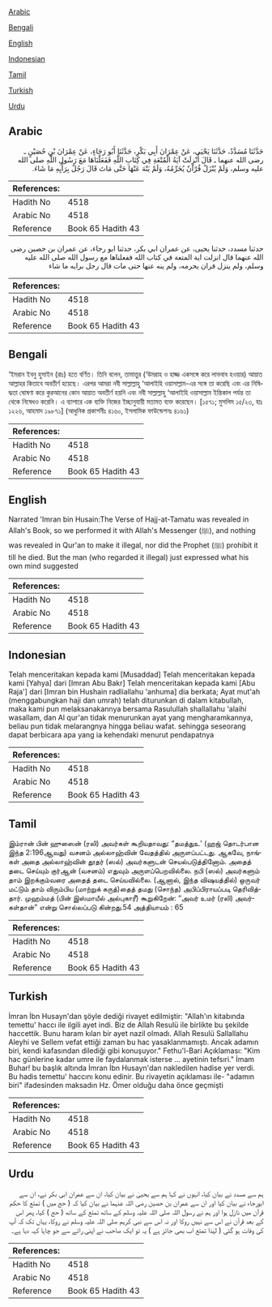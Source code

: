 [Arabic](#arabic)

[Bengali](#bengali)

[English](#english)

[Indonesian](#indonesian)

[Tamil](#tamil)

[Turkish](#turkish)

[Urdu](#urdu)

## Arabic


<div dir="rtl" lang="ar" style={{fontSize:'larger',backgroundColor:'#f8f9fa',padding:20}}>
حَدَّثَنَا مُسَدَّدٌ، حَدَّثَنَا يَحْيَى، عَنْ عِمْرَانَ أَبِي بَكْرٍ، حَدَّثَنَا أَبُو رَجَاءٍ، عَنْ عِمْرَانَ بْنِ حُصَيْنٍ ـ رضى الله عنهما ـ قَالَ أُنْزِلَتْ آيَةُ الْمُتْعَةِ فِي كِتَابِ اللَّهِ فَفَعَلْنَاهَا مَعَ رَسُولِ اللَّهِ صلى الله عليه وسلم، وَلَمْ يُنْزَلْ قُرْآنٌ يُحَرِّمُهُ، وَلَمْ يَنْهَ عَنْهَا حَتَّى مَاتَ قَالَ رَجُلٌ بِرَأْيِهِ مَا شَاءَ‏.‏
</div>
<div style={{backgroundColor:'#f8f9fa',padding:20, marginBottom: 10}}><table> <thead> <tr> <th>References:</th> <th></th> </tr> </thead> <tbody><tr><td>Hadith No</td><td>4518</td></tr><tr><td>Arabic No</td><td>4518</td></tr><tr><td>Reference</td><td>Book 65 Hadith 43</td></tr></tbody></table></div>


<div dir="rtl" lang="ar" style={{fontSize:'larger',backgroundColor:'#f8f9fa',padding:20}}>
حدثنا مسدد، حدثنا يحيى، عن عمران ابي بكر، حدثنا ابو رجاء، عن عمران بن حصين رضى الله عنهما قال انزلت اية المتعة في كتاب الله ففعلناها مع رسول الله صلى الله عليه وسلم، ولم ينزل قران يحرمه، ولم ينه عنها حتى مات قال رجل برايه ما شاء
</div>
<div style={{backgroundColor:'#f8f9fa',padding:20, marginBottom: 10}}><table> <thead> <tr> <th>References:</th> <th></th> </tr> </thead> <tbody><tr><td>Hadith No</td><td>4518</td></tr><tr><td>Arabic No</td><td>4518</td></tr><tr><td>Reference</td><td>Book 65 Hadith 43</td></tr></tbody></table></div>

## Bengali


<div dir="ltr" lang="bn" style={{fontSize:'larger',backgroundColor:'#f8f9fa',padding:20}}>
‘ইমরান ইবনু হুসাইন (রাঃ) হতে বর্ণিত। তিনি বলেন, তামাত্তুর (‘উমরাহ ও হাজ্জ একসঙ্গে করে লাভবাব হওয়ার) আয়াত আল্লাহর কিতাবে অবতীর্ণ হয়েছে। এরপর আমরা নবী সাল্লাল্লাহু ‘আলাইহি ওয়াসাল্লাম-এর সঙ্গে তা করেছি এবং এর নিষিদ্ধতা ঘোষণা করে কুরআনের কোন আয়াত অবতীর্ণ হয়নি এবং নবী সাল্লাল্লাহু ‘আলাইহি ওয়াসাল্লাম ইন্তিকাল পর্যন্ত তা থেকে নিষেধও করেনি। এ ব্যাপারে এক ব্যক্তি নিজের ইচ্ছানুযায়ী মতামত ব্যক্ত করেছেন। [১৫৭১; মুসলিম ১৫/২৩, হাঃ ১২২৬, আহমাদ ১৯৮৭১] (আধুনিক প্রকাশনীঃ ৪১৬০, ইসলামিক ফাউন্ডেশনঃ ৪১৬১)
</div>
<div style={{backgroundColor:'#f8f9fa',padding:20, marginBottom: 10}}><table> <thead> <tr> <th>References:</th> <th></th> </tr> </thead> <tbody><tr><td>Hadith No</td><td>4518</td></tr><tr><td>Arabic No</td><td>4518</td></tr><tr><td>Reference</td><td>Book 65 Hadith 43</td></tr></tbody></table></div>

## English


<div dir="ltr" lang="en" style={{fontSize:'larger',backgroundColor:'#f8f9fa',padding:20}}>
Narrated 'Imran bin Husain:The Verse of Hajj-at-Tamatu was revealed in Allah's Book, so we performed it with Allah's Messenger (ﷺ), and nothing was revealed in Qur'an to make it illegal, nor did the Prophet (ﷺ) prohibit it till he died. But the man (who regarded it illegal) just expressed what his own mind suggested
</div>
<div style={{backgroundColor:'#f8f9fa',padding:20, marginBottom: 10}}><table> <thead> <tr> <th>References:</th> <th></th> </tr> </thead> <tbody><tr><td>Hadith No</td><td>4518</td></tr><tr><td>Arabic No</td><td>4518</td></tr><tr><td>Reference</td><td>Book 65 Hadith 43</td></tr></tbody></table></div>

## Indonesian


<div dir="ltr" lang="id" style={{fontSize:'larger',backgroundColor:'#f8f9fa',padding:20}}>
Telah menceritakan kepada kami [Musaddad] Telah menceritakan kepada kami [Yahya] dari [Imran Abu Bakr] Telah menceritakan kepada kami [Abu Raja'] dari [Imran bin Hushain radliallahu 'anhuma] dia berkata; Ayat mut'ah (menggabungkan haji dan umrah) telah diturunkan di dalam kitabullah, maka kami pun melaksanakannya bersama Rasulullah shallallahu 'alaihi wasallam, dan Al qur'an tidak menurunkan ayat yang mengharamkannya, beliau pun tidak melarangnya hingga beliau wafat. sehingga seseorang dapat berbicara apa yang ia kehendaki menurut pendapatnya
</div>
<div style={{backgroundColor:'#f8f9fa',padding:20, marginBottom: 10}}><table> <thead> <tr> <th>References:</th> <th></th> </tr> </thead> <tbody><tr><td>Hadith No</td><td>4518</td></tr><tr><td>Arabic No</td><td>4518</td></tr><tr><td>Reference</td><td>Book 65 Hadith 43</td></tr></tbody></table></div>

## Tamil


<div dir="ltr" lang="ta" style={{fontSize:'larger',backgroundColor:'#f8f9fa',padding:20}}>
இம்ரான் பின் ஹுஸைன் (ரலி) அவர்கள் கூறியதாவது: “தமத்துஉ' (ஹஜ் தொடர்பான இந்த 2:196ஆவது) வசனம் அல்லாஹ்வின் வேதத்தில் அருளப்பட்டது. ஆகவே, நாங்கள் அதை அல்லாஹ்வின் தூதர் (ஸல்) அவர்களுடன் செயல்படுத்தினோம். அதைத் தடை செய்யும் குர்ஆன் (வசனம்) எதுவும் அருளப்பெறவில்லை. நபி (ஸல்) அவர்களும் தாம் இறக்கும்வரை அதைத் தடை செய்யவில்லை. (ஆனால், இந்த விஷயத்தில்) ஒருவர் மட்டும் தாம் விரும்பிய (மாற்றுக் கருத்)தைத் தமது (சொந்த) அபிப்பிராயப்படி தெரிவித்தார். முஹம்மத் (பின் இஸ்மாயீல் அல்புகாரீ) கூறுகிறேன்: “அவர் உமர் (ரலி) அவர்கள்தான்” என்று சொல்லப்படு கின்றது.54 அத்தியாயம் : 65
</div>
<div style={{backgroundColor:'#f8f9fa',padding:20, marginBottom: 10}}><table> <thead> <tr> <th>References:</th> <th></th> </tr> </thead> <tbody><tr><td>Hadith No</td><td>4518</td></tr><tr><td>Arabic No</td><td>4518</td></tr><tr><td>Reference</td><td>Book 65 Hadith 43</td></tr></tbody></table></div>

## Turkish


<div dir="ltr" lang="tr" style={{fontSize:'larger',backgroundColor:'#f8f9fa',padding:20}}>
İmran İbn Husayn'dan şöyle dediği rivayet edilmiştir: "Allah'ın kitabında temettu' haccı ile ilgili ayet indi. Biz de Allah Resulü ile birlikte bu şekilde haccettik. Bunu haram kılan bir ayet nazil olmadı. Allah Resulü Sallallahu Aleyhi ve Sellem vefat ettiği zaman bu hac yasaklanmamıştı. Ancak adamın biri, kendi kafasından dilediği gibi konuşuyor." Fethu'l-Bari Açıklaması: "Kim hac günlerine kadar umre ile faydalanmak isterse ... ayetinin tefsıri." İmam Buhar! bu başlık altında İmran İbn Husayn'dan nakledilen hadise yer verdi. Bu hadis temettu' haccını konu edinir. Bu rivayetin açıklaması ile- "adamın biri" ifadesinden maksadın Hz. Ömer olduğu daha önce geçmişti
</div>
<div style={{backgroundColor:'#f8f9fa',padding:20, marginBottom: 10}}><table> <thead> <tr> <th>References:</th> <th></th> </tr> </thead> <tbody><tr><td>Hadith No</td><td>4518</td></tr><tr><td>Arabic No</td><td>4518</td></tr><tr><td>Reference</td><td>Book 65 Hadith 43</td></tr></tbody></table></div>

## Urdu


<div dir="rtl" lang="ur" style={{fontSize:'larger',backgroundColor:'#f8f9fa',padding:20}}>
ہم سے مسدد نے بیان کیا، انہوں نے کہا ہم سے یحییٰ نے بیان کیا، ان سے عمران ابی بکر نے، ان سے ابورجاء نے بیان کیا اور ان سے عمران بن حصین رضی اللہ عنہما نے بیان کیا کہ ( حج میں ) تمتع کا حکم قرآن میں نازل ہوا اور ہم نے رسول اللہ صلی اللہ علیہ وسلم کے ساتھ تمتع کے ساتھ ( حج ) کیا، پھر اس کے بعد قرآن نے اس سے نہیں روکا اور نہ اس سے نبی کریم صلی اللہ علیہ وسلم نے روکا، یہاں تک کہ آپ کی وفات ہو گئی ( لہٰذا تمتع اب بھی جائز ہے ) یہ تو ایک صاحب نے اپنی رائے سے جو چاہا کہہ دیا ہے۔
</div>
<div style={{backgroundColor:'#f8f9fa',padding:20, marginBottom: 10}}><table> <thead> <tr> <th>References:</th> <th></th> </tr> </thead> <tbody><tr><td>Hadith No</td><td>4518</td></tr><tr><td>Arabic No</td><td>4518</td></tr><tr><td>Reference</td><td>Book 65 Hadith 43</td></tr></tbody></table></div>